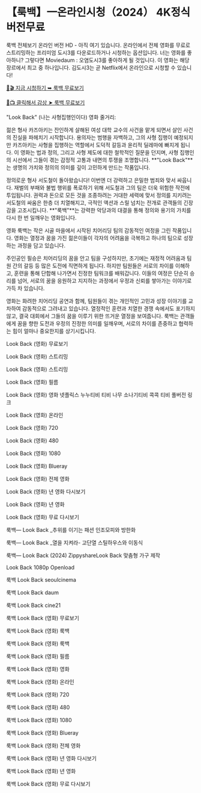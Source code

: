 # 【룩백】一온라인시청（2024） 4K정식버전무료
룩백 전체보기 온라인 버전 HD - 아직 여기 있습니다. 온라인에서 전체 영화를 무료로 스트리밍하는 프리미엄 도시3를 다운로드하거나 시청하는 옵션입니다. 너는 영화를 좋아하니? 그렇다면 Moviedaum : 오염도시3를 좋아하게 될 것입니다. 이 영화는 해당 장르에서 최고 중 하나입니다. 김도시3는 곧 Netflix에서 온라인으로 시청할 수 있습니다!

[🔗🎬 지금 시청하기 ➥ 룩백 무료보기](https://t.co/dURZnBLaEH)

[🎥📺 클릭해서 감상 ➤ 룩백 무료보기](https://t.co/dURZnBLaEH)

"Look Back" (나는 사형집행인이다) 영화 줄거리:

젊은 형사 카즈아키는 잔인하게 살해된 여성 대학 교수의 사건을 맡게 되면서 살인 사건의 진실을 파헤치기 시작합니다. 용의자는 범행을 자백하고, 그의 사형 집행이 예정되지만 카즈아키는 사형을 집행하는 역할에서 도덕적 갈등과 윤리적 딜레마에 빠지게 됩니다. 이 영화는 법과 정의, 그리고 사형 제도에 대한 철학적인 질문을 던지며, 사형 집행인의 시선에서 그들이 겪는 감정적 고통과 내면의 투쟁을 조명합니다. **"Look Back"**는 생명의 가치와 정의의 의미를 깊이 고민하게 만드는 작품입니다.

정의로운 형사 서도철이 돌아왔습니다! 이번엔 더 강력하고 은밀한 범죄와 맞서 싸웁니다. 재벌의 부패와 불법 행위를 폭로하기 위해 서도철과 그의 팀은 더욱 위험한 작전에 투입됩니다. 권력과 돈으로 모든 것을 조종하려는 거대한 세력에 맞서 정의를 지키려는 서도철의 싸움은 한층 더 치열해지고, 극적인 액션과 스릴 넘치는 전개로 관객들의 긴장감을 고조시킵니다. **"룩백"**는 강력한 악당과의 대결을 통해 정의와 용기의 가치를 다시 한 번 일깨우는 영화입니다.

영화 룩백는 작은 시골 마을에서 시작된 치어리딩 팀의 감동적인 여정을 그린 작품입니다. 영화는 열정과 꿈을 가진 젊은이들이 각자의 어려움을 극복하고 하나의 팀으로 성장하는 과정을 담고 있습니다.

주인공인 필승은 치어리딩의 꿈을 안고 팀을 구성하지만, 초기에는 재정적 어려움과 팀원 간의 갈등 등 많은 도전에 직면하게 됩니다. 하지만 팀원들은 서로의 차이를 이해하고, 훈련을 통해 단합해 나가면서 진정한 팀워크를 배워갑니다. 이들의 여정은 단순히 승리를 넘어, 서로의 꿈을 응원하고 지지하는 과정에서 우정과 신뢰를 쌓아가는 이야기로 가득 차 있습니다.

영화는 화려한 치어리딩 공연과 함께, 팀원들이 겪는 개인적인 고민과 성장 이야기를 교차하여 감동적으로 그려내고 있습니다. 열정적인 훈련과 치열한 경쟁 속에서도 포기하지 않고, 결국 대회에서 그들의 꿈을 이루기 위한 뜨거운 열정을 보여줍니다. 룩백는 관객들에게 꿈을 향한 도전과 우정의 진정한 의미를 일깨우며, 서로의 차이를 존중하고 협력하는 힘이 얼마나 중요한지를 상기시킵니다.

Look Back (영화) 무료보기

Look Back (영화) 스트리밍

Look Back (영화) 스트리밍

Look Back (영화) 필름

Look Back (영화) 영화 넷플릭스 누누티비 티비 나무 소나기티비 콕콕 티비 풀버전 링크

Look Back (영화) 온라인

Look Back (영화) 720

Look Back (영화) 480

Look Back (영화) 1080

Look Back (영화) Blueray

Look Back (영화) 전체 영화

Look Back (영화) 년 영화 다시보기

Look Back (영화) 년 영화

Look Back (영화) 무료 다시보기

룩백— Look Back _추위를 이기는 패션 인조모피와 방한화

룩백— Look Back _열을 지켜라- 고단열 스틸하우스와 이동식

룩백— Look Back (2024) ZippyshareLook Back 맞춤형 가구 제작

Look Back 1080p Openload

룩백 Look Back seoulcinema

룩백 Look Back daum

룩백 Look Back cine21

룩백 Look Back (영화) 무료보기

룩백 Look Back (영화) 룩백

룩백 Look Back (영화) 룩백

룩백 Look Back (영화) 필름

룩백 Look Back (영화) 영화

룩백 Look Back (영화) 온라인

룩백 Look Back (영화) 720

룩백 Look Back (영화) 480

룩백 Look Back (영화) 1080

룩백 Look Back (영화) Blueray

룩백 Look Back (영화) 전체 영화

룩백 Look Back (영화) 년 영화 다시보기

룩백 Look Back (영화) 년 영화

룩백 Look Back (영화) 무료 다시보기

